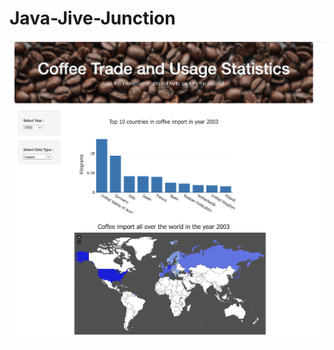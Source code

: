 # Java-Jive-Junction
![](https://github.com/ranjini-rao/Java-Jive-Junction/blob/pallavi_branch/Project%203/page-pic.png)
